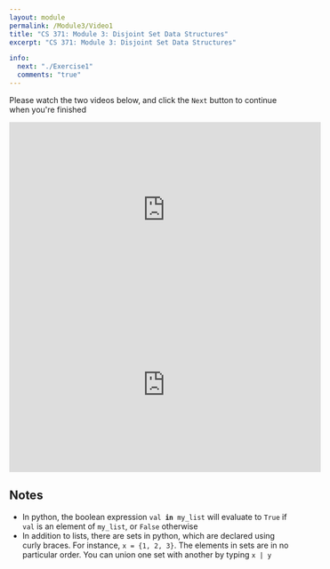 ```yaml
---
layout: module
permalink: /Module3/Video1
title: "CS 371: Module 3: Disjoint Set Data Structures"
excerpt: "CS 371: Module 3: Disjoint Set Data Structures"

info:
  next: "./Exercise1"
  comments: "true"
---
```


<p>
Please watch the two videos below, and click the <code>Next</code> button to continue when you're finished
</p>

<iframe width="560" height="315" src="https://www.youtube.com/embed/cbu0fJXcYGA" frameborder="0" allow="accelerometer; autoplay; clipboard-write; encrypted-media; gyroscope; picture-in-picture" allowfullscreen></iframe>

<iframe width="560" height="315" src="https://www.youtube.com/embed/GC7yOWAFWLQ" frameborder="0" allow="accelerometer; autoplay; clipboard-write; encrypted-media; gyroscope; picture-in-picture" allowfullscreen></iframe>

<h2>Notes</h2>

<ul>
<li>In python, the boolean expression <code>val <b>in</b> my_list</code> will evaluate to <code>True</code> if <code>val</code> is an element of <code>my_list</code>, or <code>False</code> otherwise</li>
<li>In addition to lists, there are sets in python, which are declared using curly braces.  For instance, <code>x = {1, 2, 3}</code>.  The elements in sets are in no particular order.  You can union one set with another by typing <code>x | y</code></li>
</ul>